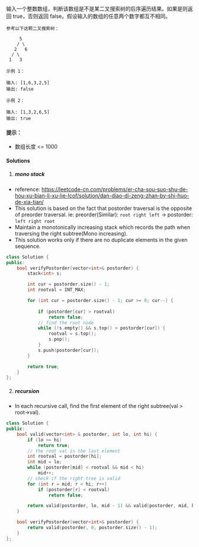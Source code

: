 输入一个整数数组，判断该数组是不是某二叉搜索树的后序遍历结果。如果是则返回 true，否则返回 false。假设输入的数组的任意两个数字都互不相同。

 

```
参考以下这颗二叉搜索树：

     5
    / \
   2   6
  / \
 1   3

示例 1：

输入: [1,6,3,2,5]
输出: false

示例 2：

输入: [1,3,2,6,5]
输出: true
```
 

#### 提示：

-    数组长度 <= 1000

#### Solutions

1. ##### mono stack

- reference: https://leetcode-cn.com/problems/er-cha-sou-suo-shu-de-hou-xu-bian-li-xu-lie-lcof/solution/dan-diao-di-zeng-zhan-by-shi-huo-de-xia-tian/
- This solution is based on the fact that postorder traversal is the opposite of preorder traversal. ie: preorder(Similar): `root right left` -> postorder: `left right root` 
- Maintain a monotonically increasing stack which records the path when traversing the right subtree(Mono increasing).
- This solution works only if there are no duplicate elements in the given sequence.

```cpp
class Solution {
public:
    bool verifyPostorder(vector<int>& postorder) {
        stack<int> s;

        int cur = postorder.size() - 1;
        int rootval = INT_MAX;

        for (int cur = postorder.size() - 1; cur >= 0; cur--) {
            
            if (postorder[cur] > rootval)
                return false;
            // find the root node
            while (!s.empty() && s.top() > postorder[cur]) {
                rootval = s.top();
                s.pop();
            }
            s.push(postorder[cur]);
        }

        return true;
    }
};
```


2. ##### recursion

- In each recursive call, find the first element of the right subtree(val > root->val).

```cpp
class Solution {
public:
    bool valid(vector<int> & postorder, int lo, int hi) {
        if (lo >= hi)
            return true;
        // the root val is the last element
        int rootval = postorder[hi];
        int mid = lo;
        while (postorder[mid] < rootval && mid < hi)
            mid++;
        // check if the right tree is valid
        for (int r = mid; r < hi; r++)
            if (postorder[r] < rootval)
                return false;

        return valid(postorder, lo, mid - 1) && valid(postorder, mid, hi - 1);
    }

    bool verifyPostorder(vector<int>& postorder) {
        return valid(postorder, 0, postorder.size() - 1);
    }
};
```